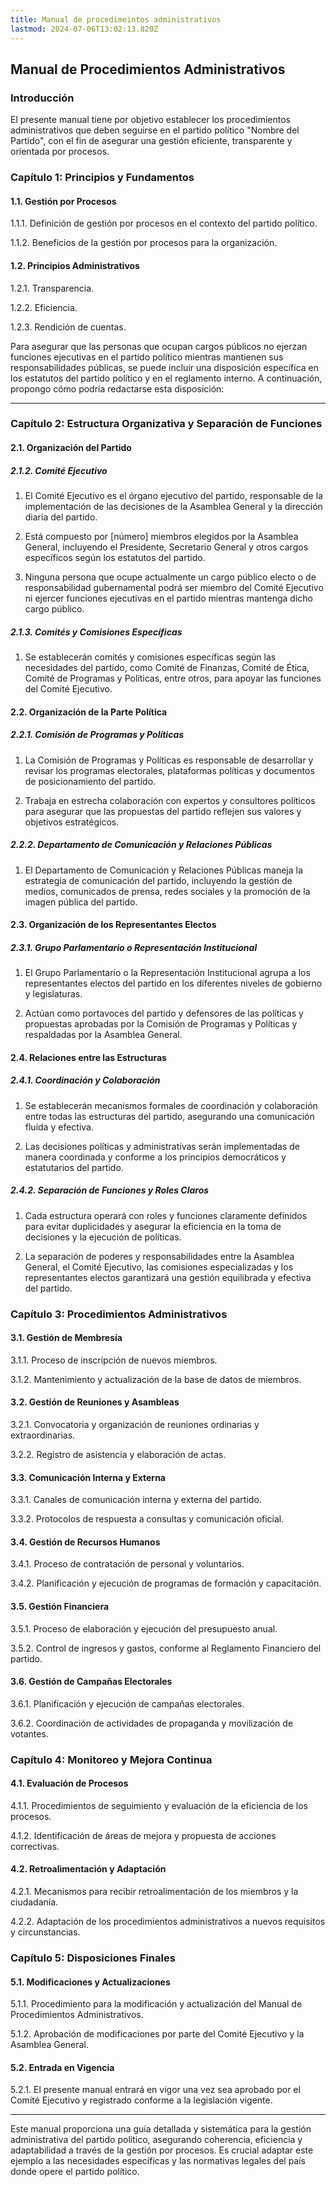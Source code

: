 ```yaml
---
title: Manual de procedimeintos administrativos
lastmod: 2024-07-06T13:02:13.820Z
---
```

## Manual de Procedimientos Administrativos

### Introducción

El presente manual tiene por objetivo establecer los procedimientos administrativos que deben seguirse en el partido político "Nombre del Partido", con el fin de asegurar una gestión eficiente, transparente y orientada por procesos.

### Capítulo 1: Principios y Fundamentos

#### 1.1. Gestión por Procesos

1.1.1. Definición de gestión por procesos en el contexto del partido político.
   
1.1.2. Beneficios de la gestión por procesos para la organización.

#### 1.2. Principios Administrativos

1.2.1. Transparencia.
   
1.2.2. Eficiencia.
   
1.2.3. Rendición de cuentas.


Para asegurar que las personas que ocupan cargos públicos no ejerzan funciones ejecutivas en el partido político mientras mantienen sus responsabilidades públicas, se puede incluir una disposición específica en los estatutos del partido político y en el reglamento interno. A continuación, propongo cómo podría redactarse esta disposición:

---

### Capítulo 2: Estructura Organizativa y Separación de Funciones

#### 2.1. Organización del Partido

##### 2.1.2. Comité Ejecutivo

1. El Comité Ejecutivo es el órgano ejecutivo del partido, responsable de la implementación de las decisiones de la Asamblea General y la dirección diaria del partido.
   
2. Está compuesto por [número] miembros elegidos por la Asamblea General, incluyendo el Presidente, Secretario General y otros cargos específicos según los estatutos del partido.

3. Ninguna persona que ocupe actualmente un cargo público electo o de responsabilidad gubernamental podrá ser miembro del Comité Ejecutivo ni ejercer funciones ejecutivas en el partido mientras mantenga dicho cargo público.

##### 2.1.3. Comités y Comisiones Específicas

1. Se establecerán comités y comisiones específicas según las necesidades del partido, como Comité de Finanzas, Comité de Ética, Comité de Programas y Políticas, entre otros, para apoyar las funciones del Comité Ejecutivo.

#### 2.2. Organización de la Parte Política

##### 2.2.1. Comisión de Programas y Políticas

1. La Comisión de Programas y Políticas es responsable de desarrollar y revisar los programas electorales, plataformas políticas y documentos de posicionamiento del partido.
   
2. Trabaja en estrecha colaboración con expertos y consultores políticos para asegurar que las propuestas del partido reflejen sus valores y objetivos estratégicos.

##### 2.2.2. Departamento de Comunicación y Relaciones Públicas

1. El Departamento de Comunicación y Relaciones Públicas maneja la estrategia de comunicación del partido, incluyendo la gestión de medios, comunicados de prensa, redes sociales y la promoción de la imagen pública del partido.

#### 2.3. Organización de los Representantes Electos

##### 2.3.1. Grupo Parlamentario o Representación Institucional

1. El Grupo Parlamentario o la Representación Institucional agrupa a los representantes electos del partido en los diferentes niveles de gobierno y legislaturas.
   
2. Actúan como portavoces del partido y defensores de las políticas y propuestas aprobadas por la Comisión de Programas y Políticas y respaldadas por la Asamblea General.

#### 2.4. Relaciones entre las Estructuras

##### 2.4.1. Coordinación y Colaboración

1. Se establecerán mecanismos formales de coordinación y colaboración entre todas las estructuras del partido, asegurando una comunicación fluida y efectiva.
   
2. Las decisiones políticas y administrativas serán implementadas de manera coordinada y conforme a los principios democráticos y estatutarios del partido.

##### 2.4.2. Separación de Funciones y Roles Claros

1. Cada estructura operará con roles y funciones claramente definidos para evitar duplicidades y asegurar la eficiencia en la toma de decisiones y la ejecución de políticas.
   
2. La separación de poderes y responsabilidades entre la Asamblea General, el Comité Ejecutivo, las comisiones especializadas y los representantes electos garantizará una gestión equilibrada y efectiva del partido.

### Capítulo 3: Procedimientos Administrativos

#### 3.1. Gestión de Membresía

3.1.1. Proceso de inscripción de nuevos miembros.
   
3.1.2. Mantenimiento y actualización de la base de datos de miembros.

#### 3.2. Gestión de Reuniones y Asambleas

3.2.1. Convocatoria y organización de reuniones ordinarias y extraordinarias.

3.2.2. Registro de asistencia y elaboración de actas.

#### 3.3. Comunicación Interna y Externa

3.3.1. Canales de comunicación interna y externa del partido.
   
3.3.2. Protocolos de respuesta a consultas y comunicación oficial.

#### 3.4. Gestión de Recursos Humanos

3.4.1. Proceso de contratación de personal y voluntarios.
   
3.4.2. Planificación y ejecución de programas de formación y capacitación.

#### 3.5. Gestión Financiera

3.5.1. Proceso de elaboración y ejecución del presupuesto anual.
   
3.5.2. Control de ingresos y gastos, conforme al Reglamento Financiero del partido.

#### 3.6. Gestión de Campañas Electorales

3.6.1. Planificación y ejecución de campañas electorales.
   
3.6.2. Coordinación de actividades de propaganda y movilización de votantes.

### Capítulo 4: Monitoreo y Mejora Continua

#### 4.1. Evaluación de Procesos

4.1.1. Procedimientos de seguimiento y evaluación de la eficiencia de los procesos.
   
4.1.2. Identificación de áreas de mejora y propuesta de acciones correctivas.

#### 4.2. Retroalimentación y Adaptación

4.2.1. Mecanismos para recibir retroalimentación de los miembros y la ciudadanía.
   
4.2.2. Adaptación de los procedimientos administrativos a nuevos requisitos y circunstancias.

### Capítulo 5: Disposiciones Finales

#### 5.1. Modificaciones y Actualizaciones

5.1.1. Procedimiento para la modificación y actualización del Manual de Procedimientos Administrativos.
   
5.1.2. Aprobación de modificaciones por parte del Comité Ejecutivo y la Asamblea General.

#### 5.2. Entrada en Vigencia

5.2.1. El presente manual entrará en vigor una vez sea aprobado por el Comité Ejecutivo y registrado conforme a la legislación vigente.

---

Este manual proporciona una guía detallada y sistemática para la gestión administrativa del partido político, asegurando coherencia, eficiencia y adaptabilidad a través de la gestión por procesos. Es crucial adaptar este ejemplo a las necesidades específicas y las normativas legales del país donde opere el partido político.